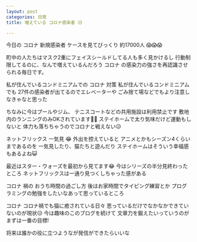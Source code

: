 ```yaml
---
layout: post
categories: 日常
title: 増えている コロナ感染者 😥

---
```

今日の コロナ 新規感染者 ケースを見てびっくり
約17000人 😱😱😱

町中の人たちはマスク2重にフェイスシールドしてる人も多く見かけるし
行動制限してるのに、なんで増えているんだろう
コロナ の感染力の強さを再認識させられる毎日です。

私が住んでいるコンドミニアムでの コロナ 対策
私が住んでいるコンドミニアムでも
27件の感染者が出てるのでエレベーターや
ごみ捨て場などでもより注意しなきゃなと思った

ちなみに今はプールやジム、
テニスコートなどの共用施設は利用禁止です
敷地内のランニングのみOKされています👍🏻
ステイホームで太り気味だけど運動もしないと
体力も落ちちゃうのでコロナと戦えない😥

ネットフリックス 一気見 😂
外出を控えていると アニメとかもシーズン4くらいまであるのを
一気見したり、猫たちと遊んだり
ステイホームはそういう幸福感もあるよね😺

最近はスター・ウォーズを最初から見てます😂
今はシリーズの半分見終わったところ
ネットフリックスは一通り見つくしちゃった感がある

コロナ 禍の おうち時間の過ごし方
後はお家時間でタイピング練習とか
プログラミングの勉強をしたいなあって思っているところ

コロナ コロナ禍でも猫に癒されている日々
思っているだけでなかなかできていないのが現状😥
今は趣味のこのブログを続けて
文章力を鍛えたいっていうのがまずは一番の目標!

将来は誰かの役に立つようなが発信ができたらいいな